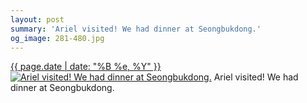 ```yaml
---
layout: post
summary: 'Ariel visited! We had dinner at Seongbukdong.'
og_image: 281-480.jpg
---
```


<p>
  <time><a href="/281">{{ page.date | date: "%B %e, %Y" }}</a></time>
  <a href="/281"><img src="{{ site.assets_url }}/281-240.jpg" srcset="{{ site.assets_url }}/281-480.jpg 480w, {{ site.assets_url }}/281-360.jpg 360w, {{ site.assets_url }}/281-240.jpg 240w, {{ site.assets_url }}/281-120.jpg 120w" sizes="(min-width: 700px) 50vw, calc(100vw - 2rem)" alt="Ariel visited! We had dinner at Seongbukdong." /></a>
  <span>Ariel visited! We had dinner at Seongbukdong.</span>
</p>
